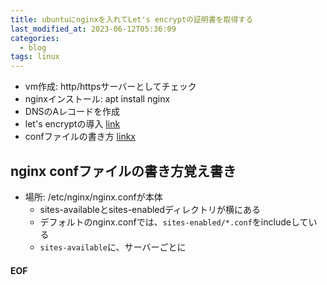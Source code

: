 ```yaml
---
title: ubuntuにnginxを入れてLet's encryptの証明書を取得する
last_modified_at: 2023-06-12T05:36:09
categories:
  - blog
tags: linux
---
```


- vm作成: http/httpsサーバーとしてチェック
- nginxインストール: apt install nginx
- DNSのAレコードを作成
- let's encryptの導入 [link][lets encrypt]
- confファイルの書き方 [linkx][nginx conf]

## nginx confファイルの書き方覚え書き
- 場所: /etc/nginx/nginx.confが本体
  - sites-availableとsites-enabledディレクトリが横にある
  - デフォルトのnginx.confでは、`sites-enabled/*.conf`をincludeしている
  - `sites-available`に、サーバーごとに

#### EOF
<!-- link -->
[lets encrypt]: https://www.digitalocean.com/community/tutorials/how-to-secure-nginx-with-let-s-encrypt-on-ubuntu-20-04
[nginx conf]: https://blog.mothule.com/web/nginx/web-nginx-getting-started-step2-on-mac#%E3%82%BC%E3%83%AD%E3%81%8B%E3%82%89nginxconf%E3%82%92%E6%9B%B8%E3%81%84%E3%81%A6http%E3%82%B5%E3%83%BC%E3%83%90%E3%82%92%E6%A7%8B%E7%AF%89%E3%81%97%E3%81%BE%E3%81%99
